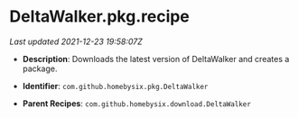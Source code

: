 # DeltaWalker.pkg.recipe

_Last updated 2021-12-23 19:58:07Z_

- **Description**: Downloads the latest version of DeltaWalker and creates a package.

- **Identifier**: `com.github.homebysix.pkg.DeltaWalker`

- **Parent Recipes**: `com.github.homebysix.download.DeltaWalker`